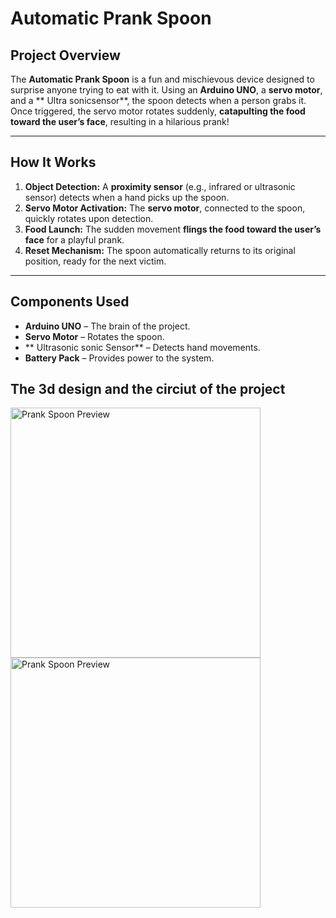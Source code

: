 # Automatic Prank Spoon

##  Project Overview
The **Automatic Prank Spoon** is a fun and mischievous device designed to surprise anyone trying to eat with it. Using an **Arduino UNO**, a **servo motor**, and a ** Ultra sonicsensor**, the spoon detects when a person grabs it. Once triggered, the servo motor rotates suddenly, **catapulting the food toward the user’s face**, resulting in a hilarious prank!

---

## How It Works
1. **Object Detection:** A **proximity sensor** (e.g., infrared or ultrasonic sensor) detects when a hand picks up the spoon.
2. **Servo Motor Activation:** The **servo motor**, connected to the spoon, quickly rotates upon detection.
3. **Food Launch:** The sudden movement **flings the food toward the user’s face** for a playful prank.
4. **Reset Mechanism:** The spoon automatically returns to its original position, ready for the next victim.

---

##  Components Used
- **Arduino UNO** – The brain of the project.
- **Servo Motor** – Rotates the spoon.
- ** Ultrasonic sonic Sensor**   – Detects hand movements.
- **Battery Pack** – Provides power to the system.
##  The 3d design and the circiut of the project
<img src="https://hc-cdn.hel1.your-objectstorage.com/s/v3/2560bef04ed8876a99da341bfb6d3a899f67d710_img-20250315-wa0052.jpg" width="400" alt="Prank Spoon Preview">
<img src="https://hc-cdn.hel1.your-objectstorage.com/s/v3/d815580c7523e5ae600c63dfac8ca0fe068b7f52_img-20250315-wa0051.jpg" width="400" alt="Prank Spoon Preview">


